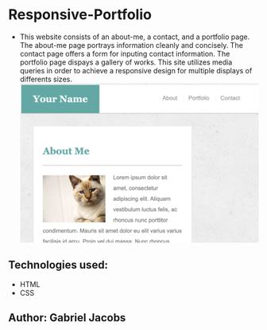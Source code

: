 # Responsive-Portfolio
* This website consists of an about-me, a contact, and a portfolio page. The about-me page portrays information cleanly and concisely. The contact page offers a form for inputing contact information. The portfolio page dispays a gallery of works. This site utilizes media queries in order to achieve a responsive design for multiple displays of differents sizes.
![alt text](assets/images/scrnsht.png)

## Technologies used:
* HTML 
* CSS

## Author: Gabriel Jacobs
